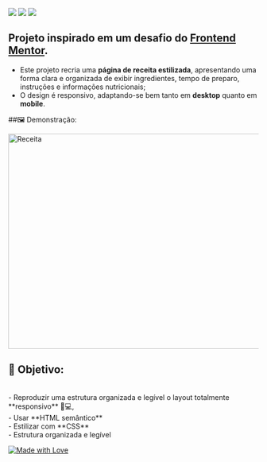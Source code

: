 <img src="https://img.shields.io/badge/HTML5-E44D26?style=for-the-badge&logo=html5&logoColor=white" /> <img src="https://img.shields.io/badge/CSS3-264DE4?style=for-the-badge&logo=css3&logoColor=white" /> <img src="https://img.shields.io/badge/Flex-Box-62CDFF?style=for-the-badge&logo=css3&logoColor=white" />
<br>
## Projeto inspirado em um desafio do [Frontend Mentor](https://www.frontendmentor.io/profile/AnaCCapel).

* Este projeto recria uma **página de receita estilizada**, apresentando uma forma clara e organizada de exibir ingredientes, tempo de preparo, instruções e informações nutricionais;
* O design é responsivo, adaptando-se bem tanto em **desktop** quanto em **mobile**.

##🖼️ Demonstração:
<br>

<img width="577" height="433" alt="Receita" src="https://github.com/user-attachments/assets/e40b49cd-7e2b-45d3-8679-79bc14792afb" />

<br>

## 🎯 Objetivo:
<br>
- Reproduzir uma estrutura organizada e legível o layout totalmente **responsivo** 📱💻,
<br>
- Usar **HTML semântico** 
<br>
- Estilizar com **CSS**  
<br>
- Estrutura organizada e legível  
<br>

[![Made with Love](https://img.shields.io/badge/Made%20with-💜-AA77FF?style=flat-square)]()  
